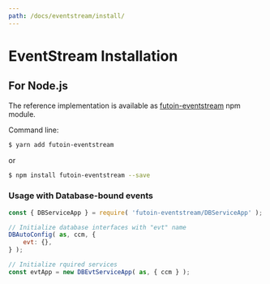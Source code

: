 ```yaml
---
path: /docs/eventstream/install/
---
```


# EventStream Installation

## For Node.js

The reference implementation is available as
[futoin-eventstream](https://www.npmjs.com/package/futoin-eventstream) npm module.

Command line:
```sh
$ yarn add futoin-eventstream 
```
or

```sh
$ npm install futoin-eventstream --save
```

### Usage with Database-bound events

```javascript
const { DBServiceApp } = require( 'futoin-eventstream/DBServiceApp' );

// Initialize database interfaces with "evt" name
DBAutoConfig( as, ccm, {
    evt: {},
} );

// Initialize rquired services
const evtApp = new DBEvtServiceApp( as, { ccm } );
```
